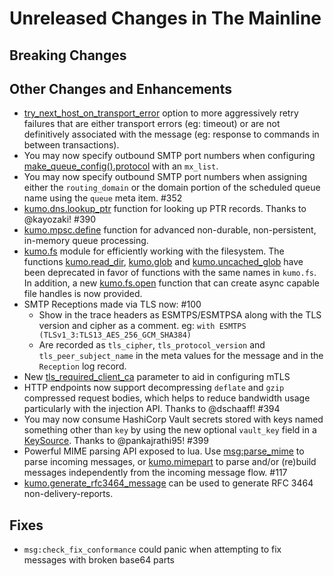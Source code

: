 # Unreleased Changes in The Mainline

## Breaking Changes

## Other Changes and Enhancements

 * [try_next_host_on_transport_error](../reference/kumo/make_egress_path/try_next_host_on_transport_error.md)
   option to more aggressively retry failures that are either transport errors
   (eg: timeout) or are not definitively associated with the message (eg:
   response to commands in between transactions).
 * You may now specify outbound SMTP port numbers when configuring
   [make_queue_config().protocol](../reference/kumo/make_queue_config/protocol.md)
   with an `mx_list`.
 * You may now specify outbound SMTP port numbers when assigning either the
   `routing_domain` or the domain portion of the scheduled queue name using the
   `queue` meta item. #352
 * [kumo.dns.lookup_ptr](../reference/kumo.dns/lookup_ptr.md) function for looking
   up PTR records. Thanks to @kayozaki! #390
 * [kumo.mpsc.define](../reference/kumo.mpsc/define.md) function for advanced
   non-durable, non-persistent, in-memory queue processing.
 * [kumo.fs](../reference/kumo.fs/index.md) module for efficiently working with
   the filesystem.  The functions
   [kumo.read_dir](../reference/kumo/read_dir.md),
   [kumo.glob](../reference/kumo/glob.md) and
   [kumo.uncached_glob](../reference/kumo/uncached_glob.md) have been
   deprecated in favor of functions with the same names in `kumo.fs`.  In
   addition, a new [kumo.fs.open](../reference/kumo.fs/open.md) function that
   can create async capable file handles is now provided.
 * SMTP Receptions made via TLS now: #100
    * Show in the trace headers as ESMTPS/ESMTPSA along with the TLS version
      and cipher as a comment. eg: `with ESMTPS (TLSv1_3:TLS13_AES_256_GCM_SHA384)`
    * Are recorded as `tls_cipher`, `tls_protocol_version` and
      `tls_peer_subject_name` in the meta values for the message and in the
      `Reception` log record.
 * New
   [tls_required_client_ca](../reference/kumo/start_esmtp_listener/tls_required_client_ca.md)
   parameter to aid in configuring mTLS
 * HTTP endpoints now support decompressing `deflate` and `gzip` compressed
   request bodies, which helps to reduce bandwidth usage particularly with the
   injection API. Thanks to @dschaaff! #394
 * You may now consume HashiCorp Vault secrets stored with keys named something
   other than `key` by using the new optional `vault_key` field in a
   [KeySource](../reference/keysource.md). Thanks to @pankajrathi95! #399
 * Powerful MIME parsing API exposed to lua. Use
   [msg:parse_mime](../reference/message/parse_mime.md) to parse incoming
   messages, or [kumo.mimepart](../reference/kumo.mimepart/index.md) to parse
   and/or (re)build messages independently from the incoming message flow. #117
 * [kumo.generate_rfc3464_message](../reference/kumo/generate_rfc3464_message.md)
   can be used to generate RFC 3464 non-delivery-reports.

## Fixes

 * `msg:check_fix_conformance` could panic when attempting to fix messages with
   broken base64 parts
